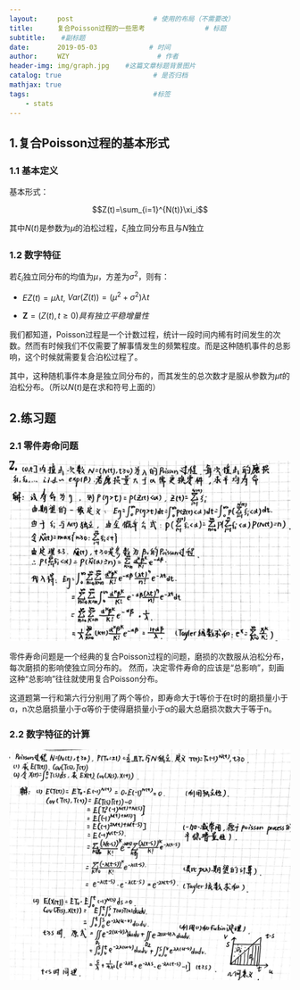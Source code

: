 ```yaml
---
layout:     post                    # 使用的布局（不需要改）
title:      复合Poisson过程的一些思考               # 标题 
subtitle:    #副标题
date:       2019-05-03             # 时间
author:     WZY                      # 作者
header-img: img/graph.jpg    #这篇文章标题背景图片
catalog: true                       # 是否归档
mathjax: true
tags:                               #标签
    - stats
--- 
```


## 1.复合Poisson过程的基本形式

### 1.1 基本定义

基本形式：

$$Z(t)=\sum_{i=1}^{N(t)}\xi_i$$

其中$N(t)$是参数为$\mu$的泊松过程，$\xi_i$独立同分布且与$N$独立

### 1.2 数字特征

若$\xi_i$独立同分布的均值为$\mu$，方差为$\sigma^2$，则有：

* $EZ(t)=\mu\lambda t$, $Var(Z(t))=(\mu^2+\sigma^2)\lambda t$

* $\bm{Z}=(Z(t),t\geq 0)具有独立平稳增量性$

我们都知道，Poisson过程是一个计数过程，统计一段时间内稀有时间发生的次数。然而有时候我们不仅需要了解事情发生的频繁程度。而是这种随机事件的总影响，这个时候就需要复合泊松过程了。

其中，这种随机事件本身是独立同分布的，而其发生的总次数才是服从参数为$\mu t$的泊松分布。（所以$N(t)$是在求和符号上面的）


## 2.练习题

### 2.1 零件寿命问题

![](https://github.com/Tinky2013/My-class-expansion/raw/master/img/071-7477-2.JPG)

零件寿命问题是一个经典的复合Poisson过程的问题，磨损的次数服从泊松分布，每次磨损的影响使独立同分布的。
然而，决定零件寿命的应该是“总影响”，刻画这种“总影响”往往就使用复合Poisson分布。

这道题第一行和第六行分别用了两个等价，即寿命大于t等价于在t时的磨损量小于α，n次总磨损量小于α等价于使得磨损量小于α的最大总磨损次数大于等于n。

### 2.2 数字特征的计算

![](https://github.com/Tinky2013/My-class-expansion/raw/master/img/071-7477-3.JPG)
